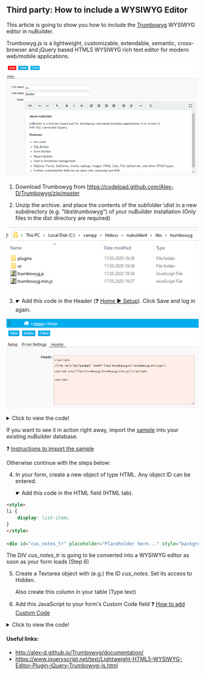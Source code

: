 ## Third party: How to include a WYSIWYG Editor

This article is going to show you how to include the [Trumbowyg](http://alex-d.github.io/Trumbowyg/) WYSIWYG editor in nuBuilder.

Trumbowyg.js is a lightweight, customizable, extendable, semantic, cross-browser and jQuery based HTML5 WYSIWYG rich text editor for modern web/mobile applications.

<p align="left">
  <img src="screenshots/trumbowyg.png">
</p>



1. Download Trumbowyg from https://codeload.github.com/Alex-D/Trumbowyg/zip/master

2. Unzip the archive. and place the contents of the subfolder \dist in a new subdirectory (e.g. "libs\trumbowyg") of your nuBuilder installation (Only files in the dist directory are required)


<p align="left">
  <img src="screenshots/unzip.png">
</p>



3. ☛  Add this code in the Header (❓ [Home ► Setup](/codelib/common/setup_header.gif)). Click Save and log in again.


<p align="left">
  <img src="screenshots/header.png">
</p>


<details>
 <summary>Click to view the code!</summary>
  
```javascript
</script>

<link rel="stylesheet" href="libs/trumbowyg/ui/trumbowyg.min.css">

<script src="libs/trumbowyg/trumbowyg.min.js"></script>

<script>
```
</details>



If you want to see it in action right away, import the [sample](/sample/2020-08-13_013904_trumbowyg_sample.zip) into your existing nuBuilder database. 

❓ [Instructions to import the sample](/codelib/common/import_sample_sql_file.md) 

Otherwise continue with the steps below:


4. In your form, create a new object of type HTML. Any object ID can be entered.

   ☛  Add this code in the HTML field (HTML tab).
   
```html   
<style>
li {
    display: list-item;
}
</style>

<div id="cus_notes_tr" placeholder="Placeholder here..." style="background:white"></div>
```

The DIV *cus_notes_tr* is going to be converted into a WYSIWYG editor as soon as your form loads (Step 6)

5. Create a Textarea object with (e.g.) the ID *cus_notes*. Set its access to Hidden.
   
   Also create this column in your table (Type text)
   
     
6. Add this JavaScript to your form's Custom Code field
   ❓ [How to add Custom Code](/codelib/common/form_add_custom_code_javascript.gif)

<details>
  <summary>Click to view the code!</summary>

```javascript

if (nuFormType() == 'edit') {

    // init the trumbowyg plugin
    $("div[id='cus_notes_tr']").trumbowyg({
        btns: [
            ['viewHTML']
            , ['undo', 'redo']
            , ['formatting']
            , ['strong', 'em', 'del']
            , ['justifyLeft', 'justifyCenter', 'justifyRight', 'justifyFull']
            , ['unorderedList', 'orderedList']
            , ['horizontalRule']
            , ['removeformat']
            , ['fullscreen']
        ]
        , semantic: false
        , resetCss: true
        , removeformatPasted: false
    });

    $('.trumbowyg-button-pane').css('z-index', '1');

    // Get the html code of the nuBuilder object and assign it to the trumbowyg editor
    var html = $('#cus_notes').val();
    $('#cus_notes_tr').trumbowyg('html', html);
}

function nuBeforeSave() {

    // Get the html code of the trumbowyg editor and assign it to the nuBuilder object
    var html = $('#cus_notes_tr').trumbowyg('html');
    $('#cus_notes').val(html).change();
    return true;

}
```
</details>

#### Useful links:

* http://alex-d.github.io/Trumbowyg/documentation/
* https://www.jqueryscript.net/text/Lightweight-HTML5-WYSIWYG-Editor-Plugin-jQuery-Trumbowyg-js.html
